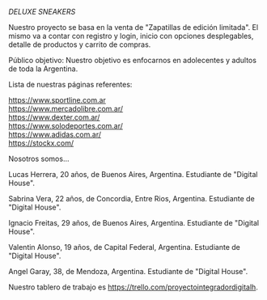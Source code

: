   *DELUXE SNEAKERS*

Nuestro proyecto se basa en la venta de "Zapatillas de edición limitada". El mismo va a contar con registro y login, inicio con opciones desplegables, detalle de productos y carrito de compras.

Público objetivo:
Nuestro objetivo es enfocarnos en adolecentes y adultos de toda la Argentina.

Lista de nuestras páginas referentes: 

https://www.sportline.com.ar  
https://www.mercadolibre.com.ar/  
https://www.dexter.com.ar/  
https://www.solodeportes.com.ar/  
https://www.adidas.com.ar/  
https://stockx.com/

Nosotros somos...

Lucas Herrera, 20 años, de Buenos Aires, Argentina. Estudiante de "Digital House".

Sabrina Vera, 22 años, de Concordia, Entre Rios, Argentina. Estudiante de "Digital House".

Ignacio Freitas, 29 años, de Buenos Aires, Argentina. Estudiante de "Digital House".

Valentin Alonso, 19 años, de Capital Federal, Argentina. Estudiante de "Digital House".

Angel Garay, 38, de Mendoza, Argentina. Estudiante de "Digital House".

Nuestro tablero de trabajo es https://trello.com/proyectointegradordigitalh.
